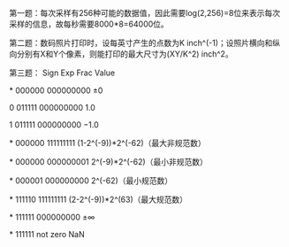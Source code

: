 第一题：每次采样有256种可能的数据值，因此需要log(2,256)=8位来表示每次采样的信息，故每秒需要8000\*8=64000位。

第二题：数码照片打印时，设每英寸产生的点数为K inch^(-1)；设照片横向和纵向分别有X和Y个像素，则能打印的最大尺寸为(XY/K^2) inch^2。

第三题：
Sign	Exp	Frac	Value

\*	000000	000000000	±0

0	011111	000000000	1.0

1	011111	000000000	−1.0

\*	000000	111111111	(1-2^(-9))\*2^(-62)（最大非规范数）

\*	000000	000000001	2^(-9)\*2^(-62)（最小非规范数）

\*	000001	000000000	2^(-62)（最小规范数）

\*	111110	111111111	(2-2^(-9))\*2^(63)（最大规范数）

\*	111111	000000000	±∞

\*	111111	not zero	NaN
